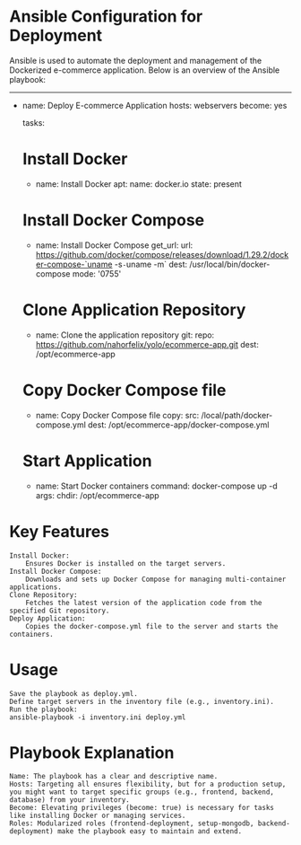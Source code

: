 #  Ansible Configuration for Deployment
Ansible is used to automate the deployment and management of the Dockerized e-commerce application. Below is an overview of the Ansible playbook:

  ---
- name: Deploy E-commerce Application
  hosts: webservers
  become: yes

  tasks:
    # Install Docker
    - name: Install Docker
      apt:
        name: docker.io
        state: present

    # Install Docker Compose
    - name: Install Docker Compose
      get_url:
        url: https://github.com/docker/compose/releases/download/1.29.2/docker-compose-`uname -s`-`uname -m`
        dest: /usr/local/bin/docker-compose
        mode: '0755'

    # Clone Application Repository
    - name: Clone the application repository
      git:
        repo: https://github.com/nahorfelix/yolo/ecommerce-app.git
        dest: /opt/ecommerce-app

    # Copy Docker Compose file
    - name: Copy Docker Compose file
      copy:
        src: /local/path/docker-compose.yml
        dest: /opt/ecommerce-app/docker-compose.yml

    # Start Application
    - name: Start Docker containers
      command: docker-compose up -d
      args:
        chdir: /opt/ecommerce-app

#  Key Features

    Install Docker:
        Ensures Docker is installed on the target servers.
    Install Docker Compose:
        Downloads and sets up Docker Compose for managing multi-container applications.
    Clone Repository:
        Fetches the latest version of the application code from the specified Git repository.
    Deploy Application:
        Copies the docker-compose.yml file to the server and starts the containers.

 #  Usage
    Save the playbook as deploy.yml.
    Define target servers in the inventory file (e.g., inventory.ini).
    Run the playbook: 
    ansible-playbook -i inventory.ini deploy.yml
# Playbook Explanation

    Name: The playbook has a clear and descriptive name.
    Hosts: Targeting all ensures flexibility, but for a production setup, you might want to target specific groups (e.g., frontend, backend, database) from your inventory.
    Become: Elevating privileges (become: true) is necessary for tasks like installing Docker or managing services.
    Roles: Modularized roles (frontend-deployment, setup-mongodb, backend-deployment) make the playbook easy to maintain and extend.